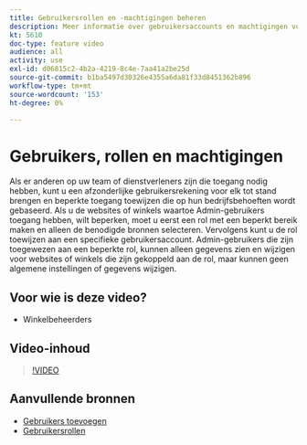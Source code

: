 ```yaml
---
title: Gebruikersrollen en -machtigingen beheren
description: Meer informatie over gebruikersaccounts en machtigingen voor het beheren van toegang tot [!DNL Commerce] website en sla gegevens op in de beheerder.
kt: 5610
doc-type: feature video
audience: all
activity: use
exl-id: d06815c2-4b2a-4219-8c4e-7aa41a2be25d
source-git-commit: b1ba5497d30326e4355a6da81f33d8451362b896
workflow-type: tm+mt
source-wordcount: '153'
ht-degree: 0%

---
```


# Gebruikers, rollen en machtigingen

Als er anderen op uw team of dienstverleners zijn die toegang nodig hebben, kunt u een afzonderlijke gebruikersrekening voor elk tot stand brengen en beperkte toegang toewijzen die op hun bedrijfsbehoeften wordt gebaseerd. Als u de websites of winkels waartoe Admin-gebruikers toegang hebben, wilt beperken, moet u eerst een rol met een beperkt bereik maken en alleen de benodigde bronnen selecteren. Vervolgens kunt u de rol toewijzen aan een specifieke gebruikersaccount. Admin-gebruikers die zijn toegewezen aan een beperkte rol, kunnen alleen gegevens zien en wijzigen voor websites of winkels die zijn gekoppeld aan de rol, maar kunnen geen algemene instellingen of gegevens wijzigen.

## Voor wie is deze video?

- Winkelbeheerders

## Video-inhoud

>[!VIDEO](https://video.tv.adobe.com/v/343654?quality=12&learn=on)

## Aanvullende bronnen

- [Gebruikers toevoegen](https://docs.magento.com/user-guide/system/permissions-users-all.html)
- [Gebruikersrollen](https://docs.magento.com/user-guide/system/permissions-user-roles.html)
